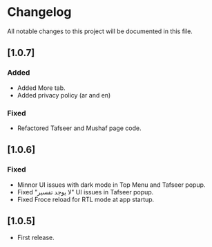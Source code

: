 # Changelog

All notable changes to this project will be documented in this file.

## [1.0.7]

### Added

- Added More tab.
- Added privacy policy (ar and en)

### Fixed

- Refactored Tafseer and Mushaf page code.

## [1.0.6]

### Fixed

- Minnor UI issues with dark mode in Top Menu and Tafseer popup.
- Fixed "لا يوجد تفسير" UI issues in Tafseer popup.
- Fixed Froce reload for RTL mode at app startup.

## [1.0.5]

- First release.
